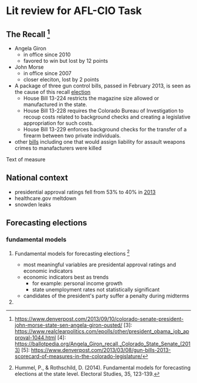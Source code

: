 # Lit review for AFL-CIO Task

## The Recall [^2]

- Angela Giron
  - in office since 2010
  - favored to win but lost by 12 points
- John Morse
  - in office since 2007
  - closer eleciton, lost by 2 points
- A package of three gun control bills, passed in February 2013, is seen as the cause of this recall [election](4)
  - House Bill 13-224 restricts the magazine size allowed or manufactured in the state.
  - House Bill 13-228 requires the Colorado Bureau of Investigation to recoup costs related to background checks and creating a legislative appropriation for such costs.
  - House Bill 13-229 enforces background checks for the transfer of a firearm between two private individuals.
- other [bills](5) including one that would assign liability for assault weapons crimes to manafacturers were killed

Text of measure

## National context

- presidential approval ratings fell from 53% to 40% in [2013](3)
- healthcare.gov meltdown
- snowden leaks

## Forecasting elections

### fundamental models

1. Fundamental models for forecasting elections [^1]

    - most meaningful variables are presidental approval ratings and economic indicators
    - economic indicators best as trends
      - for example: personal income growth
      - state unemployment rates not statistically significant
    - candidates of the president's party suffer a penalty during midterms

2. 

[^1]: Hummel, P., & Rothschild, D. (2014). Fundamental models for forecasting elections at the state level. Electoral Studies, 35, 123-139.
[^2]: https://www.denverpost.com/2013/09/10/colorado-senate-president-john-morse-state-sen-angela-giron-ousted/
[3]: https://www.realclearpolitics.com/epolls/other/president_obama_job_approval-1044.html 
[4]: https://ballotpedia.org/Angela_Giron_recall,_Colorado_State_Senate_(2013)
[5]: https://www.denverpost.com/2013/03/08/gun-bills-2013-scorecard-of-measures-in-the-colorado-legislature/